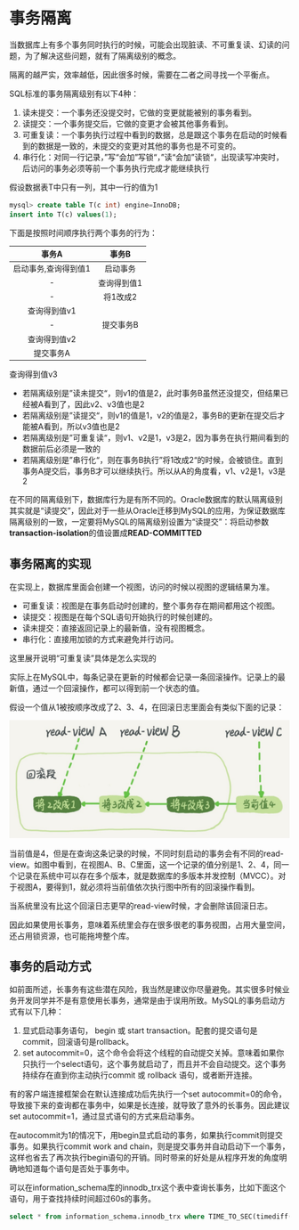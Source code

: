 # 事务隔离

当数据库上有多个事务同时执行的时候，可能会出现脏读、不可重复读、幻读的问题，为了解决这些问题，就有了隔离级别的概念。

隔离的越严实，效率越低，因此很多时候，需要在二者之间寻找一个平衡点。

SQL标准的事务隔离级别有以下4种：
1. 读未提交：一个事务还没提交时，它做的变更就能被别的事务看到。
2. 读提交：一个事务提交后，它做的变更才会被其他事务看到。
3. 可重复读：一个事务执行过程中看到的数据，总是跟这个事务在启动的时候看到的数据是一致的，未提交的变更对其他的事务也是不可变的。
4. 串行化：对同一行记录，”写“会加”写锁“，”读“会加”读锁“，出现读写冲突时，后访问的事务必须等前一个事务执行完成才能继续执行

假设数据表T中只有一列，其中一行的值为1

```sql
mysql> create table T(c int) engine=InnoDB;
insert into T(c) values(1);
```

下面是按照时间顺序执行两个事务的行为：

事务A|事务B
:--:|:--:
启动事务,查询得到值1|启动事务
-|查询得到值1
-|将1改成2
查询得到值v1|
-|提交事务B
查询得到值v2|
提交事务A|
查询得到值v3

- 若隔离级别是”读未提交“，则v1的值是2，此时事务B虽然还没提交，但结果已经被A看到了，因此v2、v3值也是2
- 若隔离级别是”读提交“，则v1的值是1，v2的值是2，事务B的更新在提交后才能被A看到，所以v3值也是2
- 若隔离级别是”可重复读“，则v1、v2是1，v3是2，因为事务在执行期间看到的数据前后必须是一致的
- 若隔离级别是”串行化“，则在事务B执行”将1改成2“的时候，会被锁住。直到事务A提交后，事务B才可以继续执行。所以从A的角度看，v1、v2是1，v3是2

在不同的隔离级别下，数据库行为是有所不同的。Oracle数据库的默认隔离级别其实就是“读提交”，因此对于一些从Oracle迁移到MySQL的应用，为保证数据库隔离级别的一致，一定要将MySQL的隔离级别设置为“读提交”：将启动参数**transaction-isolation**的值设置成**READ-COMMITTED**

## 事务隔离的实现

在实现上，数据库里面会创建一个视图，访问的时候以视图的逻辑结果为准。

- 可重复读：视图是在事务启动时创建的，整个事务存在期间都用这个视图。
- 读提交：视图是在每个SQL语句开始执行的时候创建的。
- 读未提交：直接返回记录上的最新值，没有视图概念。
- 串行化：直接用加锁的方式来避免并行访问。

这里展开说明“可重复读”具体是怎么实现的

实际上在MySQL中，每条记录在更新的时候都会记录一条回滚操作。记录上的最新值，通过一个回滚操作，都可以得到前一个状态的值。

假设一个值从1被按顺序改成了2、3、4，在回滚日志里面会有类似下面的记录：

![](./rollback.png)

当前值是4，但是在查询这条记录的时候，不同时刻启动的事务会有不同的read-view。如图中看到，在视图A、B、C里面，这一个记录的值分别是1、2、4，同一个记录在系统中可以存在多个版本，就是数据库的多版本并发控制（MVCC）。对于视图A，要得到1，就必须将当前值依次执行图中所有的回滚操作看到。

当系统里没有比这个回滚日志更早的read-view时候，才会删除该回滚日志。

因此如果使用长事务，意味着系统里会存在很多很老的事务视图，占用大量空间，还占用锁资源，也可能拖垮整个库。

## 事务的启动方式

如前面所述，长事务有这些潜在风险，我当然是建议你尽量避免。其实很多时候业务开发同学并不是有意使用长事务，通常是由于误用所致。MySQL的事务启动方式有以下几种：

1. 显式启动事务语句， begin 或 start transaction。配套的提交语句是commit，回滚语句是rollback。
2. set autocommit=0，这个命令会将这个线程的自动提交关掉。意味着如果你只执行一个select语句，这个事务就启动了，而且并不会自动提交。这个事务持续存在直到你主动执行commit 或 rollback 语句，或者断开连接。

有的客户端连接框架会在默认连接成功后先执行一个set autocommit=0的命令，导致接下来的查询都在事务中，如果是长连接，就导致了意外的长事务。因此建议set autocommit=1，通过显式语句的方式来启动事务。

在autocommit为1的情况下，用begin显式启动的事务，如果执行commit则提交事务。如果执行commit work and chain，则是提交事务并自动启动下一个事务，这样也省去了再次执行begin语句的开销。同时带来的好处是从程序开发的角度明确地知道每个语句是否处于事务中。

可以在information_schema库的innodb_trx这个表中查询长事务，比如下面这个语句，用于查找持续时间超过60s的事务。

```sql
select * from information_schema.innodb_trx where TIME_TO_SEC(timediff(now(),trx_started))>60
```
